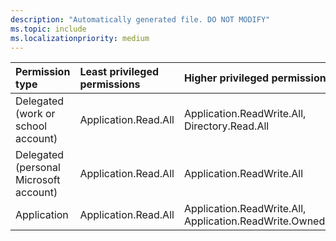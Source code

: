 ```yaml
---
description: "Automatically generated file. DO NOT MODIFY"
ms.topic: include
ms.localizationpriority: medium
---
```


|Permission type|Least privileged permissions|Higher privileged permissions|
|:---|:---|:---|
|Delegated (work or school account)|Application.Read.All|Application.ReadWrite.All, Directory.Read.All|
|Delegated (personal Microsoft account)|Application.Read.All|Application.ReadWrite.All|
|Application|Application.Read.All|Application.ReadWrite.All, Application.ReadWrite.OwnedBy|

